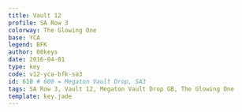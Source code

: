 ```yaml
---
title: Vault 12
profile: SA Row 3
colorway: The Glowing One
base: YCA
legend: BFK
author: 00keys
date: 2016-04-01
type: key
code: v12-yca-bfk-sa3
id: 610 # 600 = Megaton Vault Drop, SA3
tags: SA Row 3, Vault 12, Megaton Vault Drop GB, The Glowing One
template: key.jade
---
```



